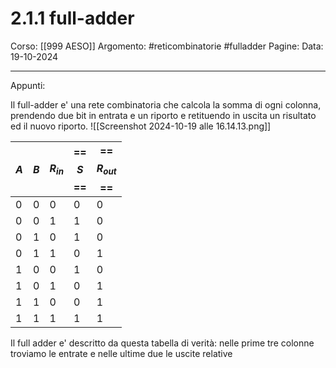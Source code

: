 # 2.1.1 full-adder

Corso: [[999 AESO]]
Argomento: #reticombinatorie #fulladder
Pagine: 
Data: 19-10-2024

---

Appunti: 

Il full-adder e' una rete combinatoria che calcola la somma di ogni colonna, prendendo due bit in entrata e un riporto e retituendo in uscita un risultato ed il nuovo riporto.
![[Screenshot 2024-10-19 alle 16.14.13.png]]

| $$A$$ | $$B$$ | $$R_{in}$$ | ==$$S$$== | ==$$R_{out}$$== |
| ----- | ----- | ---------- | --------- | --------------- |
| 0     | 0     | 0          | 0         | 0               |
| 0     | 0     | 1          | 1         | 0               |
| 0     | 1     | 0          | 1         | 0               |
| 0     | 1     | 1          | 0         | 1               |
| 1     | 0     | 0          | 1         | 0               |
| 1     | 0     | 1          | 0         | 1               |
| 1     | 1     | 0          | 0         | 1               |
| 1     | 1     | 1          | 1         | 1               |
Il full adder e' descritto da questa tabella di verità: nelle prime tre colonne troviamo le entrate e nelle ultime due le uscite relative